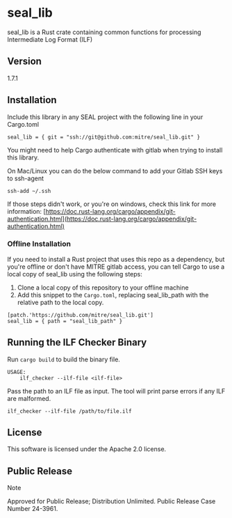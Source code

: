 # seal_lib

seal_lib is a Rust crate containing common functions for processing Intermediate Log Format (ILF)

## Version
1.7.1

## Installation

Include this library in any SEAL project with the following line in your Cargo.toml
```
seal_lib = { git = "ssh://git@github.com:mitre/seal_lib.git" }
```

You might need to help Cargo authenticate with gitlab when trying to install this library.

On Mac/Linux you can do the below command to add your Gitlab SSH keys to ssh-agent
```
ssh-add ~/.ssh
```

If those steps didn't work, or you're on windows, check this link for more information:
[https://doc.rust-lang.org/cargo/appendix/git-authentication.html](https://doc.rust-lang.org/cargo/appendix/git-authentication.html)

### Offline Installation

If you need to install a Rust project that uses this repo as a dependency, but you're offline or don't have MITRE gitlab
access, you can tell Cargo to use a local copy of seal_lib using the following steps:
1. Clone a local copy of this repository to your offline machine
1. Add this snippet to the `Cargo.toml`, replacing seal_lib_path with the relative path to the local copy.
```
[patch.'https://github.com/mitre/seal_lib.git']
seal_lib = { path = "seal_lib_path" }
```
## Running the ILF Checker Binary

Run `cargo build` to build the binary file.

```
USAGE:
    ilf_checker --ilf-file <ilf-file>
```

Pass the path to an ILF file as input. The tool will print parse errors if any ILF are malformed.

```
ilf_checker --ilf-file /path/to/file.ilf
```

## License

This software is licensed under the Apache 2.0 license.

## Public Release

> [!NOTE]
> Approved for Public Release; Distribution Unlimited. Public Release Case
> Number 24-3961.